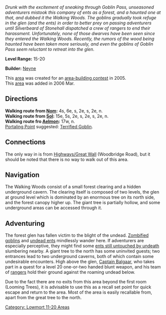 *Drunk with the excitement of sneaking through Goblin Pass, unseasoned
adventurers mistook this company of ents as a forest, and a haunted one
at that, and dubbed it the Walking Woods. The goblins gradually took
refuge in the glen (and the ents) in order to better prey on passing
adventurers until Silverbeard of Stonehall dispatched a crew of rangers
to end their harassment. Unfortunately, none of those dwarves have been
seen since they entered the Walking Woods. Recently, the rumors of the
wood being haunted have been taken more seriously, and even the goblins
of Goblin Pass seem reluctant to retreat into the glen.*

**Level Range:** 15-20

**Builder:** [Neyne](User:Neyne "wikilink")

This [area](:Category:_Areas "wikilink") was created for an
[area-building contest](Area-Building_Contests "wikilink") in 2005.  
This [area](:Category:_Areas "wikilink") was added in 2006 Mar.  

## Directions

**Walking route from [Nom](Nom "wikilink"):** 4s, 6e, s, 2e, s, 2e, n.  
**Walking route from [Sol](Sol "wikilink"):** 15e, 5s, 2e, s, 2e, s, 2e,
n.  
**Walking route fro [Aelmon](Aelmon "wikilink"):** 17w, n.  
[Portaling Point](Portal "wikilink") suggested: [Terrified
Goblin](Terrified_Goblin "wikilink").

## Connections

The only way in is from [Highways/Great
Wall](:Category:Highways/Great_Wall "wikilink") (Woodbridge Road), but
it should be noted that there is no way to walk out of this area.

## Navigation

The Walking Woods consist of a small forest clearing and a hidden
underground cavern. The clearing itself is composed of two levels, the
glen at ground level which is dominated by an enormous tree on its north
side, and the forest canopy higher up. The giant tree is partially
hollow, and some underground areas can be accessed through it.

## Adventuring

The forest glen has fallen victim to the blight of the undead.
[Zombified goblins](Undead_Goblin "wikilink") and [undead
ents](Undead_Ent "wikilink") mindlessly wander here. If adventurers are
especially perceptive, they might find some [ents still untouched by
undeath](Slumbering_Ent "wikilink") slumbering nearby. A giant tree to
the north has some uninvited guests; two entrances lead to two
underground caverns, both of which contain some undesirable encounters.
High above the glen, [Captain Balgaar](Captain_Balgaar "wikilink"), who
takes part in a quest for a level 20 one-or-two handed blunt weapon, and
his team of [rangers](Dwarven_Shooter "wikilink") hold their ground
against the roaming undead below.

Due to the fact there are no exits from this area beyond the first room
(Looming Trees), it is advisable to use this as a recall set point for
quick escape and return to the area. Most of the area is easily
recallable from, apart from the great tree to the north.

[Category: Lowmort 11-20
Areas](Category:_Lowmort_11-20_Areas "wikilink")

